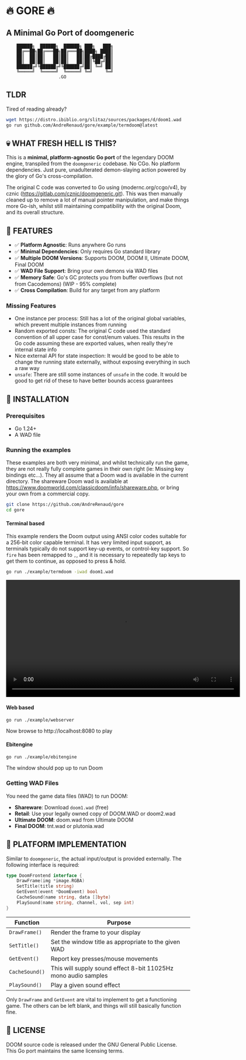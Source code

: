 # 🔥 GORE 🔥
## A Minimal Go Port of doomgeneric

```
    ██████╗  ██████╗  ██████╗ ███╗   ███╗
    ██╔══██╗██╔═══██╗██╔═══██╗████╗ ████║
    ██║  ██║██║   ██║██║   ██║██╔████╔██║
    ██║  ██║██║   ██║██║   ██║██║╚██╔╝██║
    ██████╔╝╚██████╔╝╚██████╔╝██║ ╚═╝ ██║
    ╚═════╝  ╚═════╝  ╚═════╝ ╚═╝     ╚═╝
                    .GO
```

## TLDR
Tired of reading already?
```bash
wget https://distro.ibiblio.org/slitaz/sources/packages/d/doom1.wad
go run github.com/AndreRenaud/gore/example/termdoom@latest
```

## 💀 WHAT FRESH HELL IS THIS?

This is a **minimal, platform-agnostic Go port** of the legendary DOOM engine, transpiled from the `doomgeneric` codebase. No CGo. No platform dependencies. Just pure, unadulterated demon-slaying action powered by the glory of Go's cross-compilation.

The original C code was converted to Go using (modernc.org/ccgo/v4), by cznic (https://gitlab.com/cznic/doomgeneric.git). This was then manually cleaned up to remove a lot of manual pointer manipulation, and make things more Go-ish, whilst still maintaining compatibility with the original Doom, and its overall structure.

## 🔫 FEATURES

- ✅ **Platform Agnostic**: Runs anywhere Go runs
- ✅ **Minimal Dependencies**: Only requires Go standard library
- ✅ **Multiple DOOM Versions**: Supports DOOM, DOOM II, Ultimate DOOM, Final DOOM
- ✅ **WAD File Support**: Bring your own demons via WAD files
- ✅ **Memory Safe**: Go's GC protects you from buffer overflows (but not from Cacodemons) (WIP - 95% complete)
- ✅ **Cross Compilation**: Build for any target from any platform

### Missing Features
- One instance per process: Still has a lot of the original global variables, which prevent multiple instances from running
- Random exported consts: The original C code used the standard convention of all upper case for const/enum values. This results in the Go code assuming these are exported values, when really they're internal state info
- Nice external API for state inspection: It would be good to be able to change the running state externally, without exposing everything in such a raw way
- `unsafe`: There are still some instances of `unsafe` in the code. It would be good to get rid of these to have better bounds access guarantees

## 🚀 INSTALLATION

### Prerequisites
- Go 1.24+
- A WAD file

### Running the examples
These examples are both very minimal, and whilst technically run the game, they are not really fully complete games in their own right (ie: Missing key bindings etc...). They all assume that a Doom wad is available in the current directory. The shareware Doom wad is available at https://www.doomworld.com/classicdoom/info/shareware.php, or bring your own from a commercial copy.

```bash
git clone https://github.com/AndreRenaud/gore
cd gore
```

#### Terminal based
This example renders the Doom output using ANSI color codes suitable for a 256-bit color capable terminal. It has very limited input support, as terminals typically do not support key-up events, or control-key support. So `fire` has been remapped to `,`, and it is necessary to repeatedly tap keys to get them to continue, as opposed to press & hold.
```bash
go run ./example/termdoom -iwad doom1.wad
```

<video width="640" src="https://github.com/user-attachments/assets/c461e38f-5948-4485-bf84-7b6982580a4e"></video>

#### Web based
```bash
go run ./example/webserver
```
Now browse to http://localhost:8080 to play

#### Ebitengine
```bash
go run ./example/ebitengine
```
The window should pop up to run Doom

### Getting WAD Files
You need the game data files (WAD) to run DOOM:
- **Shareware**: Download `doom1.wad` (free)
- **Retail**: Use your legally owned copy of DOOM.WAD or doom2.wad
- **Ultimate DOOM**: doom.wad from Ultimate DOOM
- **Final DOOM**: tnt.wad or plutonia.wad

## 🔧 PLATFORM IMPLEMENTATION

Similar to `doomgeneric`, the actual input/output is provided externally. The following interface is required:
```go
type DoomFrontend interface {
    DrawFrame(img *image.RGBA)
    SetTitle(title string)
    GetEvent(event *DoomEvent) bool
    CacheSound(name string, data []byte)
    PlaySound(name string, channel, vol, sep int)
}
```

| Function | Purpose |
|----------|---------|
| `DrawFrame()` | Render the frame to your display |
| `SetTitle()` | Set the window title as appropriate to the given WAD |
| `GetEvent()` | Report key presses/mouse movements |
| `CacheSound()` | This will supply sound effect 8-bit 11025Hz mono audio samples |
| `PlaySound()` | Play a given sound effect |

Only `DrawFrame` and `GetEvent` are vital to implement to get a functioning game. The others can be left blank, and things will still basically function fine.

## 📜 LICENSE

DOOM source code is released under the GNU General Public License.  
This Go port maintains the same licensing terms.
